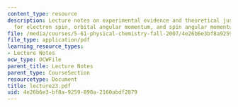 ```yaml
---
content_type: resource
description: Lecture notes on experimental evidence and theoretical justification
  for electron spin, orbital angular momentum, and spin angular momentum.
file: /media/courses/5-61-physical-chemistry-fall-2007/4e26b6e3bf8a9259890a2160abdf2879_lecture23.pdf
file_type: application/pdf
learning_resource_types:
- Lecture Notes
ocw_type: OCWFile
parent_title: Lecture Notes
parent_type: CourseSection
resourcetype: Document
title: lecture23.pdf
uid: 4e26b6e3-bf8a-9259-890a-2160abdf2879
---
```

